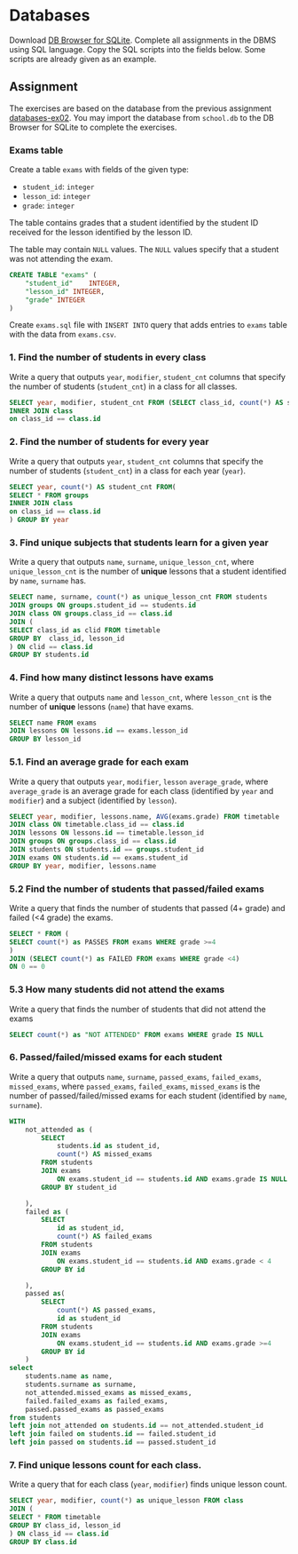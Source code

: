 # Databases

Download [DB Browser for SQLite](https://sqlitebrowser.org/). Complete all
assignments in the DBMS using SQL language. Copy the SQL scripts into the fields
below. Some scripts are already given as an example.

## Assignment

The exercises are based on the database from the previous assignment
[databases-ex02](https://github.com/prog-1/databases-ex02). You may import the database from `school.db` to the DB Browser for SQLite to complete the exercises.

### Exams table

Create a table `exams` with fields of the given type:

* `student_id`: `integer`
* `lesson_id`: `integer`
* `grade`: `integer`

The table contains grades that a student identified by the student ID received for the lesson identified by the lesson ID.

The table may contain `NULL` values. The `NULL` values specify that a student was not attending the exam. 

```sql
CREATE TABLE "exams" (
	"student_id"	INTEGER,
	"lesson_id"	INTEGER,
	"grade"	INTEGER
)
```

Create `exams.sql` file with `INSERT INTO` query that adds entries to `exams` table with the data from `exams.csv`.

### 1. Find the number of students in every class

Write a query that outputs `year`, `modifier`, `student_cnt` columns that specify the number of students (`student_cnt`) in a class for all classes.

```sql
SELECT year, modifier, student_cnt FROM (SELECT class_id, count(*) AS student_cnt  FROM groups GROUP BY class_id)
INNER JOIN class
on class_id == class.id
```

### 2. Find the number of students for every year

Write a query that outputs `year`, `student_cnt` columns that specify the number of students (`student_cnt`) in a class for each year (`year`).

```sql
SELECT year, count(*) AS student_cnt FROM(
SELECT * FROM groups
INNER JOIN class
on class_id == class.id
) GROUP BY year
```

### 3. Find unique subjects that students learn for a given year

Write a query that outputs `name`, `surname`, `unique_lesson_cnt`, where `unique_lesson_cnt` is the number of **unique** lessons that a student identified by `name`, `surname` has.

```sql
SELECT name, surname, count(*) as unique_lesson_cnt FROM students
JOIN groups ON groups.student_id == students.id
JOIN class ON groups.class_id == class.id
JOIN (
SELECT class_id as clid FROM timetable
GROUP BY  class_id, lesson_id
) ON clid == class.id
GROUP BY students.id 
```

### 4. Find how many distinct lessons have exams

Write a query that outputs `name` and `lesson_cnt`, where `lesson_cnt` is the number of **unique** lessons (`name`) that have exams.

```sql
SELECT name FROM exams
JOIN lessons ON lessons.id == exams.lesson_id
GROUP BY lesson_id
```

### 5.1. Find an average grade for each exam

Write a query that outputs `year`, `modifier`, `lesson` `average_grade`, where `average_grade` is an average grade for each class (identified by `year` and `modifier`) and a subject (identified by `lesson`).

```sql
SELECT year, modifier, lessons.name, AVG(exams.grade) FROM timetable
JOIN class ON timetable.class_id == class.id
JOIN lessons ON lessons.id == timetable.lesson_id
JOIN groups ON groups.class_id == class.id
JOIN students ON students.id == groups.student_id
JOIN exams ON students.id == exams.student_id
GROUP BY year, modifier, lessons.name
```

### 5.2 Find the number of students that passed/failed exams

Write a query that finds the number of students that passed (4+ grade) and failed (<4 grade) the exams.

```sql
SELECT * FROM (
SELECT count(*) as PASSES FROM exams WHERE grade >=4
)
JOIN (SELECT count(*) as FAILED FROM exams WHERE grade <4)
ON 0 == 0
```

### 5.3 How many students did not attend the exams

Write a query that finds the number of students that did not attend the exams

```sql
SELECT count(*) as "NOT ATTENDED" FROM exams WHERE grade IS NULL
```

### 6. Passed/failed/missed exams for each student

Write a query that outputs `name`, `surname`, `passed_exams`, `failed_exams`, `missed_exams`, where `passed_exams`, `failed_exams`, `missed_exams` is the number of passed/failed/missed exams for each student (identified by `name`, `surname`).

```sql
WITH
	not_attended as (
		SELECT 
			students.id as student_id,
			count(*) AS missed_exams
		FROM students 
		JOIN exams 
			ON exams.student_id == students.id AND exams.grade IS NULL
		GROUP BY student_id

	), 
	failed as (
		SELECT 
			id as student_id, 
			count(*) AS failed_exams 
		FROM students 
		JOIN exams 
			ON exams.student_id == students.id AND exams.grade < 4
		GROUP BY id

	),
	passed as(
		SELECT 
			count(*) AS passed_exams,
			id as student_id
		FROM students 
		JOIN exams 
			ON exams.student_id == students.id AND exams.grade >=4
		GROUP BY id
	)
select
    students.name as name,
    students.surname as surname,
    not_attended.missed_exams as missed_exams,
    failed.failed_exams as failed_exams,
	passed.passed_exams as passed_exams
from students
left join not_attended on students.id == not_attended.student_id
left join failed on students.id == failed.student_id
left join passed on students.id == passed.student_id
```

### 7. Find unique lessons count for each class.

Write a query that for each class (`year`, `modifier`) finds unique lesson count.

```sql
SELECT year, modifier, count(*) as unique_lesson FROM class
JOIN (
SELECT * FROM timetable
GROUP BY class_id, lesson_id
) ON class_id == class.id
GROUP BY class.id

```
